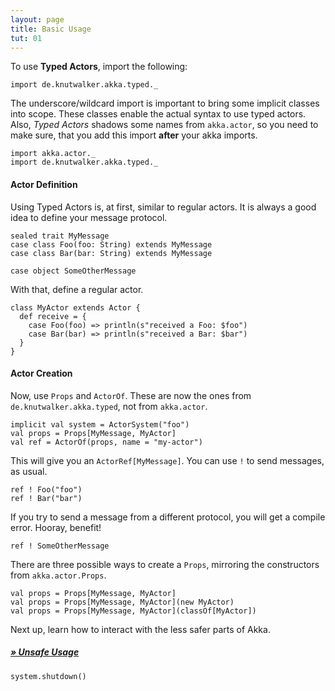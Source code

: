 ```yaml
---
layout: page
title: Basic Usage
tut: 01
---
```


To use **Typed Actors**, import the following:

```tut:silent
import de.knutwalker.akka.typed._
```

The underscore/wildcard import is important to bring some implicit classes into scope.
These classes enable the actual syntax to use typed actors.
Also, _Typed Actors_ shadows some names from `akka.actor`, so you need to make sure, that you add this import **after** your akka imports.
 
```tut:silent
import akka.actor._
import de.knutwalker.akka.typed._
```

#### Actor Definition

Using Typed Actors is, at first, similar to regular actors.
It is always a good idea to define your message protocol.

```tut:silent
sealed trait MyMessage
case class Foo(foo: String) extends MyMessage
case class Bar(bar: String) extends MyMessage

case object SomeOtherMessage
```

With that, define a regular actor.

```tut:silent
class MyActor extends Actor {
  def receive = {
    case Foo(foo) => println(s"received a Foo: $foo")
    case Bar(bar) => println(s"received a Bar: $bar")
  }
}
```

#### Actor Creation

Now, use `Props` and `ActorOf`. These are now the ones from `de.knutwalker.akka.typed`, not from `akka.actor`.

```tut
implicit val system = ActorSystem("foo")
val props = Props[MyMessage, MyActor]
val ref = ActorOf(props, name = "my-actor")
```

This will give you an `ActorRef[MyMessage]`. You can use `!` to send messages, as usual.

```tut
ref ! Foo("foo")
ref ! Bar("bar")
```

If you try to send a message from a different protocol, you will get a compile error. Hooray, benefit!

```tut:fail
ref ! SomeOtherMessage
```

There are three possible ways to create a `Props`, mirroring the constructors from `akka.actor.Props`.

```tut
val props = Props[MyMessage, MyActor]
val props = Props[MyMessage, MyActor](new MyActor)
val props = Props[MyMessage, MyActor](classOf[MyActor])
```

Next up, learn how to interact with the less safer parts of Akka.

##### [&raquo; Unsafe Usage](unsafe.html)


```tut:invisible
system.shutdown()
```
